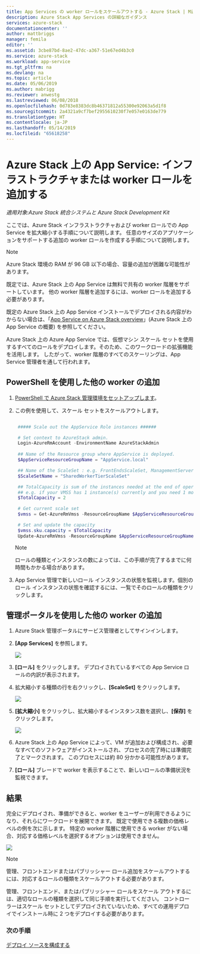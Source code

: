 ```yaml
---
title: App Services の worker ロールをスケールアウトする - Azure Stack | Microsoft Docs
description: Azure Stack App Services の詳細なガイダンス
services: azure-stack
documentationcenter: ''
author: mattbriggs
manager: femila
editor: ''
ms.assetid: 3cbe87bd-8ae2-47dc-a367-51e67ed4b3c0
ms.service: azure-stack
ms.workload: app-service
ms.tgt_pltfrm: na
ms.devlang: na
ms.topic: article
ms.date: 05/06/2019
ms.author: mabrigg
ms.reviewer: anwestg
ms.lastreviewed: 06/08/2018
ms.openlocfilehash: 0d783e8383dc8b46371812a55300e92063a5d1f8
ms.sourcegitcommit: 2a4321a9cf7bef2955610230f7e057e0163de779
ms.translationtype: HT
ms.contentlocale: ja-JP
ms.lasthandoff: 05/14/2019
ms.locfileid: "65618258"
---
```

# <a name="app-service-on-azure-stack-add-more-infrastructure-or-worker-roles"></a>Azure Stack 上の App Service: インフラストラクチャまたは worker ロールを追加する

*適用対象:Azure Stack 統合システムと Azure Stack Development Kit*  

ここでは、Azure Stack インフラストラクチャおよび worker ロールでの App Service を拡大縮小する手順について説明します。 任意のサイズのアプリケーションをサポートする追加の worker ロールを作成する手順について説明します。

> [!NOTE]
> Azure Stack 環境の RAM が 96 GB 以下の場合、容量の追加が困難な可能性があります。

既定では、Azure Stack 上の App Service は無料で共有の worker 階層をサポートしています。 他の worker 階層を追加するには、worker ロールを追加する必要があります。

既定の Azure Stack 上の App Service インストールでデプロイされる内容がわからない場合は、「[App Service on Azure Stack overview](azure-stack-app-service-overview.md)」(Azure Stack 上の App Service の概要) を参照してください。

Azure Stack 上の Azure App Service では、仮想マシン スケール セットを使用するすべてのロールをデプロイします。そのため、このワークロードの拡張機能を活用します。 したがって、worker 階層のすべてのスケーリングは、App Service 管理者を通して行われます。

## <a name="add-additional-workers-with-powershell"></a>PowerShell を使用した他の worker の追加

1. [PowerShell で Azure Stack 管理環境をセットアップします](azure-stack-powershell-configure-admin.md)。

2. この例を使用して、スケール セットをスケールアウトします。
   ```powershell
   
    ##### Scale out the AppService Role instances ######
   
    # Set context to AzureStack admin.
    Login-AzureRmAccount -EnvironmentName AzureStackAdmin
                                                 
    ## Name of the Resource group where AppService is deployed.
    $AppServiceResourceGroupName = "AppService.local"

    ## Name of the ScaleSet : e.g. FrontEndsScaleSet, ManagementServersScaleSet, PublishersScaleSet , LargeWorkerTierScaleSet,      MediumWorkerTierScaleSet, SmallWorkerTierScaleSet, SharedWorkerTierScaleSet
    $ScaleSetName = "SharedWorkerTierScaleSet"

    ## TotalCapacity is sum of the instances needed at the end of operation. 
    ## e.g. if your VMSS has 1 instance(s) currently and you need 1 more the TotalCapacity should be set to 2
    $TotalCapacity = 2  

    # Get current scale set
    $vmss = Get-AzureRmVmss -ResourceGroupName $AppServiceResourceGroupName -VMScaleSetName $ScaleSetName

    # Set and update the capacity
    $vmss.sku.capacity = $TotalCapacity
    Update-AzureRmVmss -ResourceGroupName $AppServiceResourceGroupName -Name $ScaleSetName -VirtualMachineScaleSet $vmss 
   ```    

   > [!NOTE]
   > ロールの種類とインスタンスの数によっては、この手順が完了するまでに何時間もかかる場合があります。
   >
   >

3. App Service 管理で新しいロール インスタンスの状態を監視します。個別のロール インスタンスの状態を確認するには、一覧でそのロールの種類をクリックします。

## <a name="add-additional-workers-using-the-administration-portal"></a>管理ポータルを使用した他の worker の追加

1. Azure Stack 管理ポータルにサービス管理者としてサインインします。

2. **[App Services]** を参照します。

    ![](media/azure-stack-app-service-add-worker-roles/image01.png)

3. **[ロール]** をクリックします。 デプロイされているすべての App Service ロールの内訳が表示されます。

4. 拡大縮小する種類の行を右クリックし、**[ScaleSet]** をクリックします。

    ![](media/azure-stack-app-service-add-worker-roles/image02.png)

5. **[拡大縮小]** をクリックし、拡大縮小するインスタンス数を選択し、**[保存]** をクリックします。

    ![](media/azure-stack-app-service-add-worker-roles/image03.png)

6. Azure Stack 上の App Service によって、VM が追加および構成され、必要なすべてのソフトウェアがインストールされ、プロセスの完了時には準備完了とマークされます。 このプロセスには約 80 分かかる可能性があります。

7. **[ロール]** ブレードで worker を表示することで、新しいロールの準備状況を監視できます。

## <a name="result"></a>結果

完全にデプロイされ、準備ができると、worker をユーザーが利用できるようになり、それらにワークロードを展開できます。 既定で使用できる複数の価格レベルの例を次に示します。 特定の worker 階層に使用できる worker がない場合、対応する価格レベルを選択するオプションは使用できません。

![](media/azure-stack-app-service-add-worker-roles/image04.png)

>[!NOTE]
> 管理、フロントエンドまたはパブリッシャー ロール追加をスケールアウトするには、対応するロールの種類をスケールアウトする必要があります。 
>
>

管理、フロントエンド、またはパブリッシャー ロールをスケール アウトするには、適切なロールの種類を選択して同じ手順を実行してください。 コントローラーはスケール セットとしてデプロイされていないため、すべての運用デプロイでインストール時に 2 つをデプロイする必要があります。

### <a name="next-steps"></a>次の手順

[デプロイ ソースを構成する](azure-stack-app-service-configure-deployment-sources.md)
